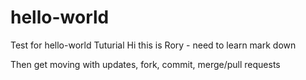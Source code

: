 # hello-world
Test for hello-world Tuturial
Hi this is Rory - need to learn mark down

Then get moving with updates, fork, commit, merge/pull requests
